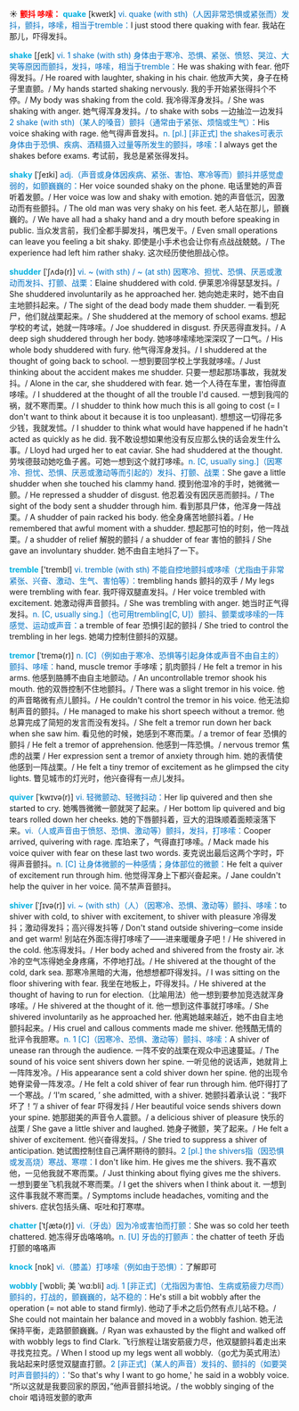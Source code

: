 ☀ <font color="red">**颤抖 哆嗦：**</font>
<font color="sky blue">**quake**</font> [kweɪk] 
<font color="#0070c0">vi. quake (with sth)（人因非常恐惧或紧张而）发抖，颤抖，哆嗦，相当于tremble：</font>I just stood there quaking with fear. 我站在那儿，吓得发抖。

<font color="sky blue">**shake**</font> [ʃeɪk] 
<font color="#0070c0">vi. 1 shake (with sth) 身体由于寒冷、恐惧、紧张、愤怒、哭泣、大笑等原因而颤抖，发抖，哆嗦，相当于tremble：</font>He was shaking with fear. 他吓得发抖。/ He roared with laughter, shaking in his chair. 他放声大笑，身子在椅子里直颤。/ My hands started shaking nervously. 我的手开始紧张得抖个不停。/ My body was shaking from the cold. 我冷得浑身发抖。/ She was shaking with anger. 她气得浑身发抖。/ to shake with sobs 一边抽泣一边发抖 <font color="#0070c0">2 shake (with sth)（某人的嗓音）颤抖（通常由于紧张、烦恼或生气）：</font>His voice shaking with rage. 他气得声音发抖。<font color="#0070c0">n. [pl.] [非正式] the shakes可表示身体由于恐惧、疾病、酒精摄入过量等所发生的颤抖，哆嗦：</font>I always get the shakes before exams. 考试前，我总是紧张得发抖。
          
<font color="sky blue">**shaky**</font> [ˈʃeɪki]
<font color="#0070c0">adj.（声音或身体因疾病、紧张、害怕、寒冷等而）颤抖并感觉虚弱的，如颤巍巍的：</font>Her voice sounded shaky on the phone. 电话里她的声音听着发颤。/ Her voice was low and shaky with emotion. 她的声音低沉，因激动而有些颤抖。/ The old man was very shaky on his feet. 老人站在那儿，颤巍巍的。/ We have all had a shaky hand and a dry mouth before speaking in public. 当众发言前，我们全都手脚发抖，嘴巴发干。/ Even small operations can leave you feeling a bit shaky. 即使是小手术也会让你有点战战兢兢。/ The experience had left him rather shaky. 这次经历使他胆战心惊。           

<font color="sky blue">**shudder**</font> [ˈʃʌdə(r)]
<font color="#0070c0">vi. ~ (with sth) / ~ (at sth) 因寒冷、担忧、恐惧、厌恶或激动而发抖、打颤、战栗：</font>Elaine shuddered with cold. 伊莱恩冷得瑟瑟发抖。/ She shuddered involuntarily as he approached her. 她向她走来时，她不由自主地颤抖起来。/ The sight of the dead body made them shudder. 一看到死尸，他们就战栗起来。/ She shuddered at the memory of school exams. 想起学校的考试，她就一阵哆嗦。/ Joe shuddered in disgust. 乔厌恶得直发抖。/ A deep sigh shuddered through her body. 她哆哆嗦嗦地深深叹了一口气。/ His whole body shuddered with fury. 他气得浑身发抖。/ I shuddered at the thought of going back to school. 一想到要回学校上学我就哆嗦。/ Just thinking about the accident makes me shudder. 只要一想起那场事故，我就发抖。/ Alone in the car, she shuddered with fear. 她一个人待在车里，害怕得直哆嗦。/ I shuddered at the thought of all the trouble I'd caused. 一想到我闯的祸，就不寒而栗。/ I shudder to think how much this is all going to cost (= I don't want to think about it because it is too unpleasant). 想想这一切得花多少钱，我就发怵。/ I shudder to think what would have happened if he hadn't acted as quickly as he did. 我不敢设想如果他没有反应那么快的话会发生什么事。/ Lloyd had urged her to eat caviar. She had shuddered at the thought. 劳埃德鼓动她吃鱼子酱。可她一想到这个就打哆嗦。<font color="#0070c0">n. [C, usually sing.]（因寒冷、担忧、恐惧、厌恶或激动等而引起的）发抖、打颤、战栗：</font>She gave a little shudder when she touched his clammy hand. 摸到他湿冷的手时，她微微一颤。/ He repressed a shudder of disgust. 他忍着没有因厌恶而颤抖。/ The sight of the body sent a shudder through him. 看到那具尸体，他浑身一阵战栗。/ A shudder of pain racked his body. 他全身痛苦地颤抖着。/ He remembered that awful moment with a shudder. 想起那可怕的时刻，他一阵战栗。/ a shudder of relief 解脱的颤抖 / a shudder of fear 害怕的颤抖 / She gave an involuntary shudder. 她不由自主地抖了一下。

<font color="sky blue">**tremble**</font> ['trembl] 
<font color="#0070c0">vi. tremble (with sth) 不能自控地颤抖或哆嗦（尤指由于非常紧张、兴奋、激动、生气、害怕等）：</font>trembling hands 颤抖的双手 / My legs were trembling with fear. 我吓得双腿直发抖。/ Her voice trembled with excitement. 她激动得声音颤抖。/ She was trembling with anger. 她当时正气得发抖。<font color="#0070c0">n. [C, usually sing.]（也可用trembling[C, U]）颤抖、颤栗或哆嗦的一阵感觉、运动或声音：</font>a tremble of fear 恐惧引起的颤抖 / She tried to control the trembling in her legs. 她竭力控制住颤抖的双腿。
           
<font color="sky blue">**tremor**</font> [ˈtremə(r)]
<font color="#0070c0">n. [C]（例如由于寒冷、恐惧等引起身体或声音不由自主的）颤抖、哆嗦：</font>hand, muscle tremor 手哆嗦；肌肉颤抖 / He felt a tremor in his arms. 他感到胳膊不由自主地颤动。/ An uncontrollable tremor shook his mouth. 他的双唇控制不住地颤抖。/ There was a slight tremor in his voice. 他的声音略微有点儿颤抖。/ He couldn't control the tremor in his voice. 他无法抑制声音的颤抖。/ He managed to make his short speech without a tremor. 他总算完成了简短的发言而没有发抖。/ She felt a tremor run down her back when she saw him. 看见他的时候，她感到不寒而栗。/ a tremor of fear 恐惧的颤抖 / He felt a tremor of apprehension. 他感到一阵恐惧。/ nervous tremor 焦虑的战栗 / Her expression sent a tremor of anxiety through him. 她的表情使他感到一阵战栗。/ He felt a tiny tremor of excitement as he glimpsed the city lights. 瞥见城市的灯光时，他兴奋得有一点儿发抖。           

<font color="sky blue">**quiver**</font> [ˈkwɪvə(r)]
<font color="#0070c0">vi. 轻微颤动、轻微抖动：</font>Her lip quivered and then she started to cry. 她嘴唇微微一颤就哭了起来。/ Her bottom lip quivered and big tears rolled down her cheeks. 她的下唇颤抖着，豆大的泪珠顺着面颊滚落下来。<font color="#0070c0">vi.（人或声音由于愤怒、恐惧、激动等）颤抖，发抖，打哆嗦：</font>Cooper arrived, quivering with rage. 库珀来了，气得直打哆嗦。/ Mack made his voice quiver with fear on these last two words. 麦克说出最后这两个字时，吓得声音颤抖。<font color="#0070c0">n. [C] 让身体微颤的一种感情；身体部位的微颤：</font>He felt a quiver of excitement run through him. 他觉得浑身上下都兴奋起来。/ Jane couldn't help the quiver in her voice. 简不禁声音颤抖。
           
<font color="sky blue">**shiver**</font> [ˈʃɪvə(r)]
<font color="#0070c0">vi. ~ (with sth)（人）（因寒冷、恐惧、激动等）颤抖、哆嗦：</font>to shiver with cold, to shiver with excitement, to shiver with pleasure 冷得发抖；激动得发抖；高兴得发抖等 / Don't stand outside shivering─come inside and get warm! 别站在外面冻得打哆嗦了——进来暖暖身子吧！/ He shivered in the cold. 他冻得发抖。/ Her body ached and shivered from the frosty air. 冰冷的空气冻得她全身疼痛，不停地打战。/ He shivered at the thought of the cold, dark sea. 那寒冷黑暗的大海，他想想都吓得发抖。/ I was sitting on the floor shivering with fear. 我坐在地板上，吓得发抖。/ He shivered at the thought of having to run for election.（比喻用法）他一想到要参加竞选就浑身哆嗦。/ He shivered at the thought of it. 他一想到这件事就打哆嗦。/ She shivered involuntarily as he approached her. 他离她越来越近，她不由自主地颤抖起来。/ His cruel and callous comments made me shiver. 他残酷无情的批评令我胆寒。<font color="#0070c0">n. 1 [C]（因寒冷、恐惧、激动等）颤抖、哆嗦：</font>A shiver of unease ran through the audience. 一阵不安的战栗在观众中迅速蔓延。/ The sound of his voice sent shivers down her spine. 一听见他的说话声，她就背上一阵阵发冷。/ His appearance sent a cold shiver down her spine. 他的出现令她脊梁骨一阵发凉。/ He felt a cold shiver of fear run through him. 他吓得打了一个寒战。/ ‘I'm scared, ’ she admitted, with a shiver. 她颤抖着承认说：“我吓坏了！”/ a shiver of fear 吓得发抖 / Her beautiful voice sends shivers down your spine. 她那甜美的声音令人震颤。/ a delicious shiver of pleasure 快乐的战栗 / She gave a little shiver and laughed. 她身子微颤，笑了起来。/ He felt a shiver of excitement. 他兴奋得发抖。/ She tried to suppress a shiver of anticipation. 她试图控制住自己满怀期待的颤抖。<font color="#0070c0">2 [pl.] the shivers指（因恐惧或发高烧）寒战、寒噤：</font>I don't like him. He gives me the shivers. 我不喜欢他，一见他我就不寒而栗。/ Just thinking about flying gives me the shivers. 一想到要坐飞机我就不寒而栗。/ I get the shivers when I think about it. 一想到这件事我就不寒而栗。/ Symptoms include headaches, vomiting and the shivers. 症状包括头痛、呕吐和打寒噤。
           
<font color="sky blue">**chatter**</font> [ˈtʃætə(r)]
<font color="#0070c0">vi.（牙齿）因为冷或害怕而打颤：</font>She was so cold her teeth chattered. 她冻得牙齿咯咯响。<font color="#0070c0">n. [U] 牙齿的打颤声：</font>the chatter of teeth 牙齿打颤的咯咯声

<font color="sky blue">**knock**</font> [nɒk] 
<font color="#0070c0">vi.（膝盖）打哆嗦（例如由于恐惧）：</font>了解即可
           
<font color="sky blue">**wobbly**</font> [ˈwɒbli; 美 ˈwɑ:bli]
<font color="#0070c0">adj. 1 [非正式]（尤指因为害怕、生病或筋疲力尽而）颤抖的，打战的，颤巍巍的，站不稳的：</font>He's still a bit wobbly after the operation (= not able to stand firmly). 他动了手术之后仍然有点儿站不稳。/ She could not maintain her balance and moved in a wobbly fashion. 她无法保持平衡，走路颤颤巍巍。/ Ryan was exhausted by the flight and walked off with wobbly legs to find Clark. 飞行旅程让瑞安筋疲力尽，他双腿颤抖着走出来寻找克拉克。/ When I stood up my legs went all wobbly.（go尤为英式用法）我站起来时感觉双腿直打颤。<font color="#0070c0">2 [非正式]（某人的声音）发抖的、颤抖的（如要哭时声音颤抖的）：</font>'So that's why I want to go home,' he said in a wobbly voice. “所以这就是我要回家的原因，”他声音颤抖地说。/ the wobbly singing of the choir 唱诗班发颤的歌声

